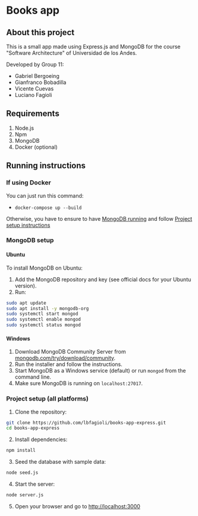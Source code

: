 # Books app

## About this project

This is a small app made using Express.js and MongoDB for the course "Software Architecture" of Universidad de los Andes.

Developed by Group 11:
- Gabriel Bergoeing
- Gianfranco Bobadilla
- Vicente Cuevas
- Luciano Fagioli

## Requirements

1. Node.js
1. Npm
1. MongoDB
1. Docker (optional)

## Running instructions

### If using Docker

You can just run this command:

- `docker-compose up --build`

Otherwise, you have to ensure to have [MongoDB running](#mongodb-setup) and follow [Project setup instructions](#project-setup-all-platforms)

### MongoDB setup

#### Ubuntu
To install MongoDB on Ubuntu:
1. Add the MongoDB repository and key (see official docs for your Ubuntu version).
2. Run:
  ```bash
  sudo apt update
  sudo apt install -y mongodb-org
  sudo systemctl start mongod
  sudo systemctl enable mongod
  sudo systemctl status mongod
  ```

#### Windows
1. Download MongoDB Community Server from [mongodb.com/try/download/community](https://www.mongodb.com/try/download/community).
2. Run the installer and follow the instructions.
3. Start MongoDB as a Windows service (default) or run `mongod` from the command line.
4. Make sure MongoDB is running on `localhost:27017`.

### Project setup (all platforms)
1. Clone the repository:
  ```bash
  git clone https://github.com/lbfagioli/books-app-express.git
  cd books-app-express
  ```
2. Install dependencies:
  ```bash
  npm install
  ```
3. Seed the database with sample data:
  ```bash
  node seed.js
  ```
4. Start the server:
  ```bash
  node server.js
  ```
5. Open your browser and go to [http://localhost:3000](http://localhost:3000)
